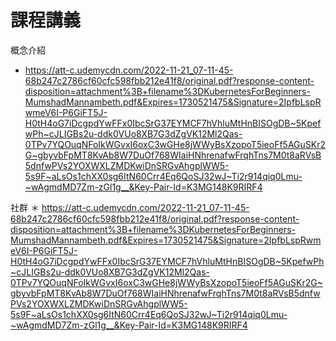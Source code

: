 # 課程講義

概念介紹
* https://att-c.udemycdn.com/2022-11-21_07-11-45-68b247c2786cf60cfc598fbb212e41f8/original.pdf?response-content-disposition=attachment%3B+filename%3DKubernetesForBeginners-MumshadMannambeth.pdf&Expires=1730521475&Signature=2IpfbLspRwmeV6I-P6GiFT5J-H0tH4oG7iDcgpdYwFFx0IbcSrG37EYMCF7hVhluMtHnBISOgDB~5KpefwPh~cJLIGBs2u-ddk0VUo8XB7G3dZgVK12Ml2Qas-0TPv7YQOuqNFoIkWGvxI6oxC3wGHe8jWWyBsXzopoT5ieoFf5AGuSKr2G~gbyvbFpMT8KvAb8W7DuOf768WIaiHNhrenafwFrqhTns7M0t8aRVsB5dnfwPVs2YOXWXLZMDKwiDnSRGvAhgplWW5-5s9F~aLsOs1chXX0sg6ItN60Crr4Eq6QoSJ32wJ~Ti2r914qiq0Lmu-~wAgmdMD7Zm-zGl1g__&Key-Pair-Id=K3MG148K9RIRF4

社群
＊ https://att-c.udemycdn.com/2022-11-21_07-11-45-68b247c2786cf60cfc598fbb212e41f8/original.pdf?response-content-disposition=attachment%3B+filename%3DKubernetesForBeginners-MumshadMannambeth.pdf&Expires=1730521475&Signature=2IpfbLspRwmeV6I-P6GiFT5J-H0tH4oG7iDcgpdYwFFx0IbcSrG37EYMCF7hVhluMtHnBISOgDB~5KpefwPh~cJLIGBs2u-ddk0VUo8XB7G3dZgVK12Ml2Qas-0TPv7YQOuqNFoIkWGvxI6oxC3wGHe8jWWyBsXzopoT5ieoFf5AGuSKr2G~gbyvbFpMT8KvAb8W7DuOf768WIaiHNhrenafwFrqhTns7M0t8aRVsB5dnfwPVs2YOXWXLZMDKwiDnSRGvAhgplWW5-5s9F~aLsOs1chXX0sg6ItN60Crr4Eq6QoSJ32wJ~Ti2r914qiq0Lmu-~wAgmdMD7Zm-zGl1g__&Key-Pair-Id=K3MG148K9RIRF4
